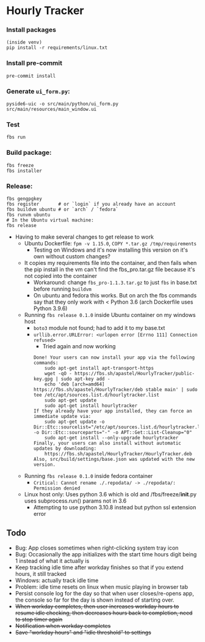 # Hourly Tracker

### Install packages
```
(inside venv)
pip install -r requirements/linux.txt
```

### Install pre-commit
```
pre-commit install
```

### Generate `ui_form.py`:
```
pyside6-uic -o src/main/python/ui_form.py src/main/resources/main_window.ui
```

### Test
```
fbs run
```

### Build package:
```
fbs freeze
fbs installer
```

### Release:

```
fbs gengpgkey
fbs register       # or `login` if you already have an account
fbs buildvm ubuntu # or `arch` / `fedora`
fbs runvm ubuntu
# In the Ubuntu virtual machine:
fbs release
```
* Having to make several changes to get release to work
  * Ubuntu Dockerfile: `fpm -v 1.15.0`, `COPY *.tar.gz /tmp/requirements`
    * Testing on Windows and it's now installing this version on it's own without custom changes?
  * It copies my requirements file into the container, and then fails when the pip install in the vm can't find the fbs_pro.tar.gz file because it's not copied into the container
    * Workaround: change `fbs_pro-1.1.3.tar.gz` to just `fbs` in base.txt before running `buildvm`
    * On ubuntu and fedora this works. But on arch the fbs commands say that they only work with < Python 3.6 (arch Dockerfile uses Python 3.9.6)
  * Running `fbs release 0.1.0` inside Ubuntu container on my windows host
    * `boto3` module not found; had to add it to my base.txt
    * `urllib.error.URLError: <urlopen error [Errno 111] Connection refused>`
      * Tried again and now working
      ```
      Done! Your users can now install your app via the following commands:
          sudo apt-get install apt-transport-https
          wget -qO - https://fbs.sh/apastel/HourlyTracker/public-key.gpg | sudo apt-key add -
          echo 'deb [arch=amd64] https://fbs.sh/apastel/HourlyTracker/deb stable main' | sudo tee /etc/apt/sources.list.d/hourlytracker.list
          sudo apt-get update
          sudo apt-get install hourlytracker
      If they already have your app installed, they can force an immediate update via:
          sudo apt-get update -o Dir::Etc::sourcelist="/etc/apt/sources.list.d/hourlytracker.list" -o Dir::Etc::sourceparts="-" -o APT::Get::List-Cleanup="0"
          sudo apt-get install --only-upgrade hourlytracker
      Finally, your users can also install without automatic updates by downloading:
          https://fbs.sh/apastel/HourlyTracker/HourlyTracker.deb
      Also, src/build/settings/base.json was updated with the new version.
      ```
  * Running `fbs release 0.1.0` inside fedora container
    * `Critical: Cannot rename ./.repodata/ -> ./repodata/: Permission denied`
  * Linux host only: Uses python 3.6 which is old and /fbs/freeze/__init__.py uses subprocess.run() params not in 3.6
    * Attempting to use python 3.10.8 instead but python ssl extension error

## Todo
* Bug: App closes sometimes when right-clicking system tray icon
* Bug: Occasionally the app initializes with the start time hours digit being 1 instead of what it actually is
* Keep tracking idle time after workday finishes so that if you extend hours, it still tracked
* Windows: actually track idle time
* Problem: idle time resets on linux when music playing in browser tab
* Persist console log for the day so that when user closes/re-opens app, the console so far for the day is shown instead of starting over.
* ~~When workday completes, then user increases workday hours to resume idle checking, then decreases hours back to completion, need to stop timer again~~
* ~~Notification when workday completes~~
* ~~Save "workday hours" and "idle threshold" to settings~~
